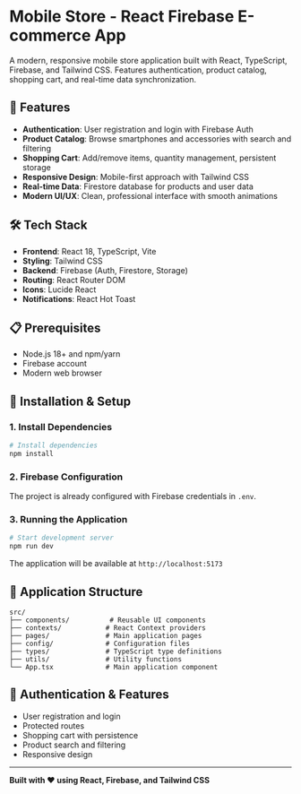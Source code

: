 # Mobile Store - React Firebase E-commerce App

A modern, responsive mobile store application built with React, TypeScript, Firebase, and Tailwind CSS. Features authentication, product catalog, shopping cart, and real-time data synchronization.

## 🚀 Features

- **Authentication**: User registration and login with Firebase Auth
- **Product Catalog**: Browse smartphones and accessories with search and filtering
- **Shopping Cart**: Add/remove items, quantity management, persistent storage
- **Responsive Design**: Mobile-first approach with Tailwind CSS
- **Real-time Data**: Firestore database for products and user data
- **Modern UI/UX**: Clean, professional interface with smooth animations

## 🛠️ Tech Stack

- **Frontend**: React 18, TypeScript, Vite
- **Styling**: Tailwind CSS
- **Backend**: Firebase (Auth, Firestore, Storage)
- **Routing**: React Router DOM
- **Icons**: Lucide React
- **Notifications**: React Hot Toast

## 📋 Prerequisites

- Node.js 18+ and npm/yarn
- Firebase account
- Modern web browser

## 🔧 Installation & Setup

### 1. Install Dependencies

```bash
# Install dependencies
npm install
```

### 2. Firebase Configuration

The project is already configured with Firebase credentials in `.env`.

### 3. Running the Application

```bash
# Start development server
npm run dev
```

The application will be available at `http://localhost:5173`

## 📱 Application Structure

```
src/
├── components/          # Reusable UI components
├── contexts/           # React Context providers
├── pages/              # Main application pages
├── config/             # Configuration files
├── types/              # TypeScript type definitions
├── utils/              # Utility functions
└── App.tsx             # Main application component
```

## 🔐 Authentication & Features

- User registration and login
- Protected routes
- Shopping cart with persistence
- Product search and filtering
- Responsive design

---

**Built with ❤️ using React, Firebase, and Tailwind CSS**

